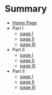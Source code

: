 # Summary

* [Home Page](README.md)
* Part I
  * [page I](part1/page-1.md)
  * [page II](part1/page-2.md)
  * [page III](part1/page-3.md) 
* Part II
  * [page I](part2/page-1.md)
  * [page II](part2/page-2.md)
  * [page III](part2/page-3.md) 
* Part II
  * [page I](part3/page-1.md)
  * [page II](part3/page-2.md)
  * [page III](part3/page-3.md) 